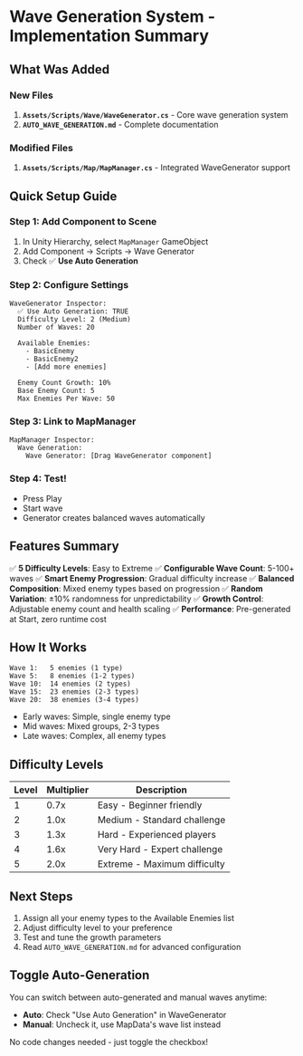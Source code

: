 # Wave Generation System - Implementation Summary

## What Was Added

### New Files
1. **`Assets/Scripts/Wave/WaveGenerator.cs`** - Core wave generation system
2. **`AUTO_WAVE_GENERATION.md`** - Complete documentation

### Modified Files
1. **`Assets/Scripts/Map/MapManager.cs`** - Integrated WaveGenerator support

## Quick Setup Guide

### Step 1: Add Component to Scene
1. In Unity Hierarchy, select `MapManager` GameObject
2. Add Component → Scripts → Wave Generator
3. Check ✅ **Use Auto Generation**

### Step 2: Configure Settings
```
WaveGenerator Inspector:
  ✅ Use Auto Generation: TRUE
  Difficulty Level: 2 (Medium)
  Number of Waves: 20
  
  Available Enemies:
    - BasicEnemy
    - BasicEnemy2
    - [Add more enemies]
  
  Enemy Count Growth: 10%
  Base Enemy Count: 5
  Max Enemies Per Wave: 50
```

### Step 3: Link to MapManager
```
MapManager Inspector:
  Wave Generation:
    Wave Generator: [Drag WaveGenerator component]
```

### Step 4: Test!
- Press Play
- Start wave
- Generator creates balanced waves automatically

## Features Summary

✅ **5 Difficulty Levels**: Easy to Extreme
✅ **Configurable Wave Count**: 5-100+ waves
✅ **Smart Enemy Progression**: Gradual difficulty increase
✅ **Balanced Composition**: Mixed enemy types based on progression
✅ **Random Variation**: ±10% randomness for unpredictability
✅ **Growth Control**: Adjustable enemy count and health scaling
✅ **Performance**: Pre-generated at Start, zero runtime cost

## How It Works

```
Wave 1:   5 enemies (1 type)
Wave 5:   8 enemies (1-2 types)
Wave 10:  14 enemies (2 types)
Wave 15:  23 enemies (2-3 types)
Wave 20:  38 enemies (3-4 types)
```

- Early waves: Simple, single enemy type
- Mid waves: Mixed groups, 2-3 types
- Late waves: Complex, all enemy types

## Difficulty Levels

| Level | Multiplier | Description |
|-------|-----------|-------------|
| 1 | 0.7x | Easy - Beginner friendly |
| 2 | 1.0x | Medium - Standard challenge |
| 3 | 1.3x | Hard - Experienced players |
| 4 | 1.6x | Very Hard - Expert challenge |
| 5 | 2.0x | Extreme - Maximum difficulty |

## Next Steps

1. Assign all your enemy types to the Available Enemies list
2. Adjust difficulty level to your preference
3. Test and tune the growth parameters
4. Read `AUTO_WAVE_GENERATION.md` for advanced configuration

## Toggle Auto-Generation

You can switch between auto-generated and manual waves anytime:
- **Auto**: Check "Use Auto Generation" in WaveGenerator
- **Manual**: Uncheck it, use MapData's wave list instead

No code changes needed - just toggle the checkbox!
